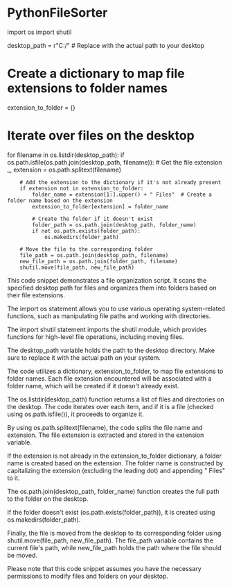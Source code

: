 # PythonFileSorter
import os
import shutil

desktop_path = r"C:/"  # Replace with the actual path to your desktop

# Create a dictionary to map file extensions to folder names
extension_to_folder = {}

# Iterate over files on the desktop
for filename in os.listdir(desktop_path):
    if os.path.isfile(os.path.join(desktop_path, filename)):
        # Get the file extension
        _, extension = os.path.splitext(filename)

        # Add the extension to the dictionary if it's not already present
        if extension not in extension_to_folder:
            folder_name = extension[1:].upper() + " Files"  # Create a folder name based on the extension
            extension_to_folder[extension] = folder_name

            # Create the folder if it doesn't exist
            folder_path = os.path.join(desktop_path, folder_name)
            if not os.path.exists(folder_path):
                os.makedirs(folder_path)

        # Move the file to the corresponding folder
        file_path = os.path.join(desktop_path, filename)
        new_file_path = os.path.join(folder_path, filename)
        shutil.move(file_path, new_file_path)
This code snippet demonstrates a file organization script. It scans the specified desktop path for files and organizes them into folders based on their file extensions.

The import os statement allows you to use various operating system-related functions, such as manipulating file paths and working with directories.

The import shutil statement imports the shutil module, which provides functions for high-level file operations, including moving files.

The desktop_path variable holds the path to the desktop directory. Make sure to replace it with the actual path on your system.

The code utilizes a dictionary, extension_to_folder, to map file extensions to folder names. Each file extension encountered will be associated with a folder name, which will be created if it doesn't already exist.

The os.listdir(desktop_path) function returns a list of files and directories on the desktop. The code iterates over each item, and if it is a file (checked using os.path.isfile()), it proceeds to organize it.

By using os.path.splitext(filename), the code splits the file name and extension. The file extension is extracted and stored in the extension variable.

If the extension is not already in the extension_to_folder dictionary, a folder name is created based on the extension. The folder name is constructed by capitalizing the extension (excluding the leading dot) and appending " Files" to it.

The os.path.join(desktop_path, folder_name) function creates the full path to the folder on the desktop.

If the folder doesn't exist (os.path.exists(folder_path)), it is created using os.makedirs(folder_path).

Finally, the file is moved from the desktop to its corresponding folder using shutil.move(file_path, new_file_path). The file_path variable contains the current file's path, while new_file_path holds the path where the file should be moved.

Please note that this code snippet assumes you have the necessary permissions to modify files and folders on your desktop.
